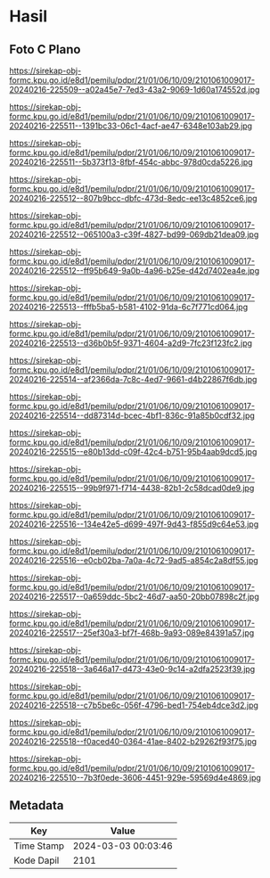 # Hasil

## Foto C Plano

https://sirekap-obj-formc.kpu.go.id/e8d1/pemilu/pdpr/21/01/06/10/09/2101061009017-20240216-225509--a02a45e7-7ed3-43a2-9069-1d60a174552d.jpg

https://sirekap-obj-formc.kpu.go.id/e8d1/pemilu/pdpr/21/01/06/10/09/2101061009017-20240216-225511--1391bc33-06c1-4acf-ae47-6348e103ab29.jpg

https://sirekap-obj-formc.kpu.go.id/e8d1/pemilu/pdpr/21/01/06/10/09/2101061009017-20240216-225511--5b373f13-8fbf-454c-abbc-978d0cda5226.jpg

https://sirekap-obj-formc.kpu.go.id/e8d1/pemilu/pdpr/21/01/06/10/09/2101061009017-20240216-225512--807b9bcc-dbfc-473d-8edc-ee13c4852ce6.jpg

https://sirekap-obj-formc.kpu.go.id/e8d1/pemilu/pdpr/21/01/06/10/09/2101061009017-20240216-225512--065100a3-c39f-4827-bd99-069db21dea09.jpg

https://sirekap-obj-formc.kpu.go.id/e8d1/pemilu/pdpr/21/01/06/10/09/2101061009017-20240216-225512--ff95b649-9a0b-4a96-b25e-d42d7402ea4e.jpg

https://sirekap-obj-formc.kpu.go.id/e8d1/pemilu/pdpr/21/01/06/10/09/2101061009017-20240216-225513--fffb5ba5-b581-4102-91da-6c7f771cd064.jpg

https://sirekap-obj-formc.kpu.go.id/e8d1/pemilu/pdpr/21/01/06/10/09/2101061009017-20240216-225513--d36b0b5f-9371-4604-a2d9-7fc23f123fc2.jpg

https://sirekap-obj-formc.kpu.go.id/e8d1/pemilu/pdpr/21/01/06/10/09/2101061009017-20240216-225514--af2366da-7c8c-4ed7-9661-d4b22867f6db.jpg

https://sirekap-obj-formc.kpu.go.id/e8d1/pemilu/pdpr/21/01/06/10/09/2101061009017-20240216-225514--dd87314d-bcec-4bf1-836c-91a85b0cdf32.jpg

https://sirekap-obj-formc.kpu.go.id/e8d1/pemilu/pdpr/21/01/06/10/09/2101061009017-20240216-225515--e80b13dd-c09f-42c4-b751-95b4aab9dcd5.jpg

https://sirekap-obj-formc.kpu.go.id/e8d1/pemilu/pdpr/21/01/06/10/09/2101061009017-20240216-225515--99b9f971-f714-4438-82b1-2c58dcad0de9.jpg

https://sirekap-obj-formc.kpu.go.id/e8d1/pemilu/pdpr/21/01/06/10/09/2101061009017-20240216-225516--134e42e5-d699-497f-9d43-f855d9c64e53.jpg

https://sirekap-obj-formc.kpu.go.id/e8d1/pemilu/pdpr/21/01/06/10/09/2101061009017-20240216-225516--e0cb02ba-7a0a-4c72-9ad5-a854c2a8df55.jpg

https://sirekap-obj-formc.kpu.go.id/e8d1/pemilu/pdpr/21/01/06/10/09/2101061009017-20240216-225517--0a659ddc-5bc2-46d7-aa50-20bb07898c2f.jpg

https://sirekap-obj-formc.kpu.go.id/e8d1/pemilu/pdpr/21/01/06/10/09/2101061009017-20240216-225517--25ef30a3-bf7f-468b-9a93-089e84391a57.jpg

https://sirekap-obj-formc.kpu.go.id/e8d1/pemilu/pdpr/21/01/06/10/09/2101061009017-20240216-225518--3a646a17-d473-43e0-9c14-a2dfa2523f39.jpg

https://sirekap-obj-formc.kpu.go.id/e8d1/pemilu/pdpr/21/01/06/10/09/2101061009017-20240216-225518--c7b5be6c-056f-4796-bed1-754eb4dce3d2.jpg

https://sirekap-obj-formc.kpu.go.id/e8d1/pemilu/pdpr/21/01/06/10/09/2101061009017-20240216-225518--f0aced40-0364-41ae-8402-b29262f93f75.jpg

https://sirekap-obj-formc.kpu.go.id/e8d1/pemilu/pdpr/21/01/06/10/09/2101061009017-20240216-225510--7b3f0ede-3606-4451-929e-59569d4e4869.jpg


## Metadata

| Key        | Value               |
| ---------- | ------------------- |
| Time Stamp | 2024-03-03 00:03:46 |
| Kode Dapil | 2101                |



